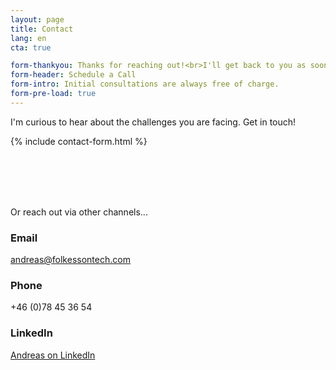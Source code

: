 ```yaml
---
layout: page
title: Contact
lang: en
cta: true

form-thankyou: Thanks for reaching out!<br>I'll get back to you as soon as possible
form-header: Schedule a Call
form-intro: Initial consultations are always free of charge.
form-pre-load: true
---
```


I'm curious to hear about the challenges you are facing. Get in touch!

{% include contact-form.html %}

<br><br>
<br><br>


Or reach out via other channels...
### Email
andreas@folkessontech.com

### Phone
+46 (0)78 45 36 54

### LinkedIn
[Andreas on LinkedIn](https://www.linkedin.com/in/andreas-folkesson-71a0538/)
